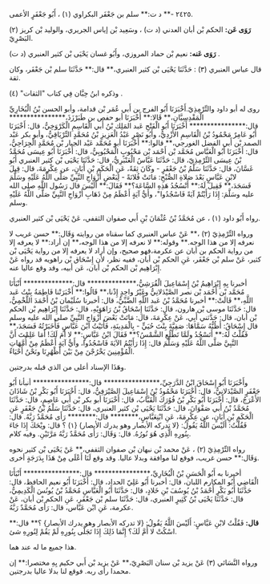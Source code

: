٢٤٢٥ -** د ت:** سلم بن جَعْفَر البكراوي (١) ، أَبُو جَعْفَرٍ الأعمى.

**رَوَى عَن:** الحكم بْن أبان العدني (د ت) ، وسَعِيد بْن إياس الجريري، والوليد بْن كريز (٢) البَصْرِيّ.

**رَوَى عَنه:** نعيم بْن حماد المروزي، وأَبُو غسان يَحْيَى بْن كثير العنبري (د ت) .

قال عباس العنبري (٣) : حَدَّثَنَا يَحْيَى بْن كثير العنبري،** قال:** حَدَّثَنَا سلم بْن جَعْفَر، وكان ثقة.

وذكره ابنُ حِبَّان فِي كتاب "الثقات" (٤) .

روى له أبو داود والتِّرْمِذِيّ.أَخْبَرَنَا أَبُو الفرج بن أَبي عُمَر بْن قدامة، وأبو الحسن بْنُ الْبُخَارِيِّ الْمَقْدِسِيَّانِ،** قَالا:** أَخْبَرَنَا أبو حفص بن طَبَرْزَذَ،**************** قال:**************** أَخْبَرَنَا أَبُو الْفَتْحِ عَبد المَلِك بْنُ أَبي الْقَاسِمِ الْكَرْوَخِيُّ، قال: أَخْبَرَنَا أَبُو عَامِرٌ مَحْمُودُ بْنُ الْقَاسِمِ الأَزْدِيُّ، وأَبُو نَصْرٍ عَبْدُ الْعَزِيزِ بْنُ مُحَمَّدٍ التِّرْيَاقِيُّ، وأبو بكر عَبْد الصمد بْن أَبي الفضل الغورجي،** قالوا:** أَخْبَرَنَا أبو مُحَمَّد عَبْد الجبار بْن مُحَمَّدٍ الْجِرَاحِيُّ، قال: أَخْبَرَنَا أَبُو الْعَبَّاس مُحَمَّد بْن أَحْمَد بْن مَحْبُوبٍ الْمَحْبُوبِيُّ، قال: أَخْبَرَنَا أَبُو عِيسَى مُحَمَّدُ بْنُ عِيسَى التِّرْمِذِيّ، قال: حَدَّثَنَا عَبَّاسُ الْعَنْبَرِيُّ، قال: حَدَّثَنَا يَحْيَى بْن كثير العنبري أَبُو غَسَّانَ، قال: حَدَّثَنَا سَلْمُ بْنُ جَعْفَرٍ - وكَانَ ثِقَةً، عَنِ الْحَكَمِ بْنِ أَبَانٍ، عن عِكْرِمَةَ، قال: قِيلَ لابْنِ عَبَّاسٍ بَعْدَ صَلاةِ الصُّبْحِ: مَاتَتْ فُلانَةً - لِبَعْضِ أَزْوَاجِ النَّبِيِّ صَلَّى اللَّهُ عَلَيْهِ وسَلَّمَ فَسَجَدَ،** فَقِيلَ لَهُ:** أَتْسُجُدُ هَذِهِ السَّاعَةَ؟** فَقَالَ:** أَلَيْسَ قال رَسُول اللَّهِ صلى الله عليه وسَلَّمَ: إِذَا رَأَيْتُمْ آيَةً فَاسْجُدُوا"، وأَيُّ آيَةٍ أَعْظَمُ مِنْ ذَهَابِ أَزْوَاجِ النَّبِيِّ صَلَّى اللَّهُ عَلَيْهِ وسلم.

رواه أَبُو داود (١) ، عن مُحَمَّدُ بْنُ عُثْمَانَ بْنِ أَبي صفوان الثقفي، عَنْ يَحْيَى بْن كثير العنبري.

ورواه التِّرْمِذِيّ (٢) ،** عَنْ عباس العنبري كما سقناه من روايته وَقَال:** حسن غريب لا نعرفه إلا من هذا الوجه.** وقوله:** لا نعرفه إلا من هذا الوجه،** إن أراد:** لا يعرفه إلا من رواية الحكم بن أبان عن عكرمة،فهو صحيح، وإن أراد لا يعرفه إلا من رواية يَحْيَى بْن كثير، عَنْ سلم بْن جَعْفَر، عَنِ الحكم بْن أبان، ففيه نظر، لأن إِسْحَاق بْن راهويه قد رواه عَنْ إِبْرَاهِيم بْن الحكم بْن أبان، عَن أبيه، وقد وقع عاليا عنه.

أخبرنا بِهِ إِبْرَاهِيمُ بْنُ إِسْمَاعِيلَ الْقُرَشِيُّ،************** قال:************** أَنْبَأَنَا مُحَمَّد بْن أَحْمَد بْن نصر الصَّيْدَلانِيُّ وغَيْرُ واحِدٍ إِذْنا،** قَالُوا:** أَخْبَرَتْنا فَاطِمَةُ بِنْتُ عَبد اللَّهِ،** قَالَتْ:** أخبرنا مُحَمَّدُ بْنُ عَبد اللَّهِ الضَّبِّيُّ، قال: أخبرنا سُلَيْمان بْنُ أَحْمَدَ اللَّخْمِيُّ، قال: حَدَّثَنَا موسى بْن هارون، قال: حَدَّثَنَا إِسْحَاقُ بْنُ رَاهَوَيْهِ، قال: حَدَّثَنَا إِبْرَاهِيم بْن الحكم بْن أبان، قال: حَدَّثني أَبِي، عَنْ عِكْرِمَةَ، قال: مَاتَتْ بَعْضَ أَزْوَاجِ النَّبِيِّ صلى الله عليه وسلم قال إِسْحَاقُ: أَظُنُّهُ سَمَّاهَا: صَفِيَّةَ بِنْتَ حُيَيٍّ - بِالْمَدِينَةِ، فَأَتَيْتُ ابْنَ عَبَّاسٍ فَأْخَبَرْتُهُ فَسَجَدَ،** فَقُلْتُ لَهُ:** أَتَسْجُدُ ولَمَّا تَطْلُعِ الشَّمْسُ؟** فَقَالَ ابْنُ عَبَّاسٍ:** لا أَمَ لَكَ! أَمَا عَلِمْتَ أَنَّ النَّبِيَّ صَلَّى اللَّهُ عَلَيْهِ وَسَلَّمَ قال: إِذَا رَأَيْتُمُ الآيَةَ فَاسْجُدُوا، وأَيُّ آيَةٍ أَعْظَمُ مِنْ أُمَّهَاتِ الْمُؤْمِنِينَ يَخْرُجْنَ مِنْ بَيْنَ أَظْهُرِنَا ونَحْنُ أَحْيَاءٌ.

وهَذَا الإسناد أعلى من الذي قبله بدرجتين.

وأَخْبَرَنَا أَبُو إِسْحَاقَ ابْنُ الدَّرَجِيِّ،**************** قال:**************** أنبأنا أَبُو جَعْفَرٍ الصَّيْدَلانِيُّ، قال: أَخْبَرَنَا مَحْمُودُ بْنُ إِسْمَاعِيلَ الصَّيْرَفِيُّ، قال: أَخْبَرَنَا أَبُو بَكْرِ بْنُ شَاذَانَ الأَعْرَجُ، قال: أَخْبَرَنَا أَبُو بَكْرِ بْنُ فُوُرَكَ الْقَبَّابُ، قال: أَخْبَرَنَا أبو بكر بْن أَبي عَاصِمٍ، قال: حَدَّثَنَا مُحَمَّدُ بْنُ أَبي صَفْوَانَ، قال: حَدَّثَنَا يَحْيَى بْن كثير العنبري، قال: حَدَّثَنَا سَلْمُ بْنُ جَعْفَرٍ عَنِ الْحَكَمِ بْنِ أَبَانٍ، عن عِكْرِمَةَ، عَنِ ابْنِعَبَّاسٍ،******** قال:******** رَأَى مُحَمَّدٌ رَبَّهُ. قال: فَقُلْتُ: أَلَيْسَ اللَّهُ يَقُولُ: {لا تدركه الأبصار وهو يدرك الأبصار) {١) ؟ قال: ويْحَكَ إِذَا جَاءَ بِنُورِهِ الَّذِي هُوَ نُورُهُ. قال: وَقَال: رَأَى مُحَمَّدٌ رَبَّهُ مَرَّتَيْنِ. وفيه كلام.

رواه التِّرْمِذِيّ (٢) ، عَنْ محمد بْن نبهان بْن صفوان الثقفي،** عَنْ يَحْيَى بْن كثير نحوه وَقَال:** حسن غريب، فوقع لنا موافقة وبدلا عاليا. وقد وقع لَنَا أَعْلَى مِنْ هَذَا بِدَرَجَةٍ أخرى.

أخبرنا به أَبُو الْحَسَنِ بْنُ الْبُخَارِيِّ،**************** قال:**************** أَنْبَأَنَا الْقَاضِي أَبُو المكارم اللبان، قال: أخبرنا أَبُو عَلِيّ الحداد، قال: أَخْبَرَنَا أَبُو نعيم الحافظ، قال: حَدَّثَنَا أَبُو بَكْرٍ أَحْمَدُ بْنُ يُوسُفَ بْنِ خَلادٍ، قال: حَدَّثَنَا أَبُو الْعَبَّاسِ مُحَمَّدُ بْنُ يُونُسَ الْكَدِيمِيُّ، قال: حَدَّثَنَا يَحْيَى بْنُ كَثِيرٍ العنبري، قال: حَدَّثَنَا سلم بْن جَعْفَر، عَنِ الحكم بْن أبان، عَنْ عكرمة، عَنِ ابْن عَبَّاس، قال: رَأَى مُحَمَّدٌ رَبَّهُ.

**قال:** فَقُلْتُ لابْنِ عَبَّاسٍ: أَلَيْسَ اللَّهُ يَقُولُ: {لا تدركه الأبصار وهو يدرك الأبصار} ؟** قال:** اسْكُتْ لا أُمَّ لَكَ؟ إِنَّمَا ذَلِكَ إِذَا تَجَلَّى بِنُورِهِ لَمْ يَقُمْ لِنُورِهِ شئ.

هذا جميع ما له عند هما.

ورواه النَّسَائي (٣) عَنْ يزيد بْن سنان البَصْرِيّ،** عَنْ يزيد بْن أَبي حكيم بِهِ مختصرا:** إن محمدا رأى ربه. فوقع لنا بدلا عاليا بدرجتين.